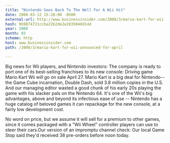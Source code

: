 ```yaml
---
title: "Nintendo Goes Back To The Well For A Wii Hit"
date: 2008-03-12 15:28:00 -0500
external-url: http://www.businessinsider.com/2008/3/mario-kart-for-wii-announced-for-april
hash: 9b9874721ccba22b2de2e2835040d14d
year: 2008
month: 03
scheme: http
host: www.businessinsider.com
path: /2008/3/mario-kart-for-wii-announced-for-april

---
```


Big news for Wii players, and Nintendo investors: The company is ready to port one of its best-selling franchises to its new console:  Driving game Mario Kart Wii will go on sale April 27. Mario Kart is a big deal for Nintendo--the Game Cube incarnation, Double Dash, sold 3.8 million copies in the U.S. And our managing editor wasted a good chunk of his early 20s playing the game with his slacker pals on the Nintendo 64. It's one of the Wii's big advantages, above and beyond its infectious ease of use -- Nintendo has a huge catalog of beloved games it can repackage for the new console, at a fairly low development cost.

No word on price, but we assume it will sell for a premium to other games, since it comes packaged with a "Wii Wheel" controller players can use to steer their cars.Our version of an impromptu channel check: Our local Game Stop said they'd received 38 pre-orders before noon today.
